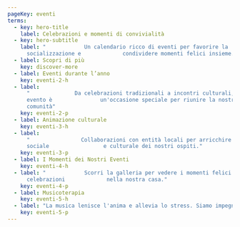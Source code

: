 ```yaml
---
pageKey: eventi
terms:
  - key: hero-title
    label: Celebrazioni e momenti di convivialità
  - key: hero-subtitle
    label: "            Un calendario ricco di eventi per favorire la
      socializzazione e             condividere momenti felici insieme."
  - label: Scopri di più
    key: discover-more
  - label: Eventi durante l’anno
    key: eventi-2-h
  - label:
      "              Da celebrazioni tradizionali a incontri culturali, ogni
      evento è               un'occasione speciale per riunire la nostra
      comunità"
    key: eventi-2-p
  - label: Animazione culturale
    key: eventi-3-h
  - label:
      "                Collaborazioni con entità locali per arricchire la vita
      sociale                 e culturale dei nostri ospiti."
    key: eventi-3-p
  - label: I Momenti dei Nostri Eventi
    key: eventi-4-h
  - label: "            Scorri la galleria per vedere i momenti felici e le
      celebrazioni             nella nostra casa."
    key: eventi-4-p
  - label: Musicoterapia
    key: eventi-5-h
  - label: "La musica lenisce l'anima e allevia lo stress. Siamo impegnati a integrare la musicoterapia nel nostro approccio di cura globale, garantendo che ogni residente possa beneficiare del suo potere curativo e ristoratore."
    key: eventi-5-p
---
```

